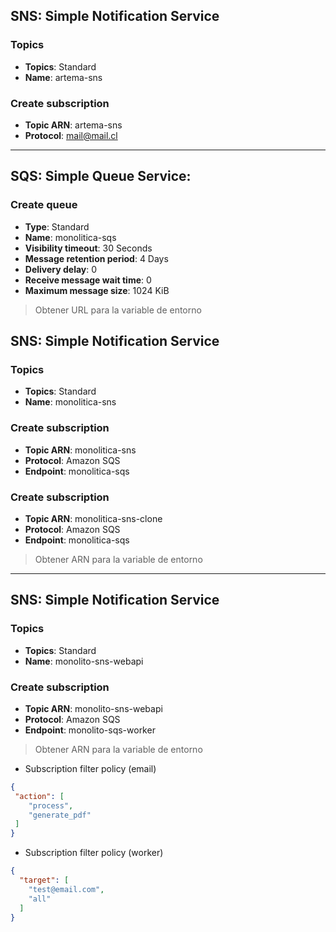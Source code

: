 ## **SNS**: Simple Notification Service 
### Topics
- **Topics**: Standard
- **Name**: artema-sns

### Create subscription
- **Topic ARN**: artema-sns
- **Protocol**: mail@mail.cl

---

## **SQS**: Simple Queue Service:
### Create queue
- **Type**: Standard
- **Name**: monolitica-sqs
- **Visibility timeout**: 30 Seconds
- **Message retention period**: 4 Days
- **Delivery delay**: 0
- **Receive message wait time**: 0
- **Maximum message size**: 1024 KiB

> Obtener URL para la variable de entorno

## **SNS**: Simple Notification Service 
### Topics
- **Topics**: Standard
- **Name**: monolitica-sns

### Create subscription
- **Topic ARN**: monolitica-sns
- **Protocol**: Amazon SQS
- **Endpoint**: monolitica-sqs

### Create subscription
- **Topic ARN**: monolitica-sns-clone
- **Protocol**: Amazon SQS
- **Endpoint**: monolitica-sqs

> Obtener ARN para la variable de entorno

---

## **SNS**: Simple Notification Service 
### Topics
- **Topics**: Standard
- **Name**: monolito-sns-webapi

### Create subscription
- **Topic ARN**: monolito-sns-webapi
- **Protocol**: Amazon SQS
- **Endpoint**: monolito-sqs-worker

> Obtener ARN para la variable de entorno

- Subscription filter policy (email)
```json
{
 "action": [
    "process",
    "generate_pdf"
 ]
}
```
- Subscription filter policy (worker)
```json
{
  "target": [
    "test@email.com",
    "all"
  ]
}
```
